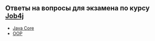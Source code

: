 ## Ответы на вопросы для экзамена по курсу [Job4j](https://job4j.ru/ "https://job4j.ru")

+ [Java Core](Core.md#core)
+ [OOP](OOP.md#oop)

